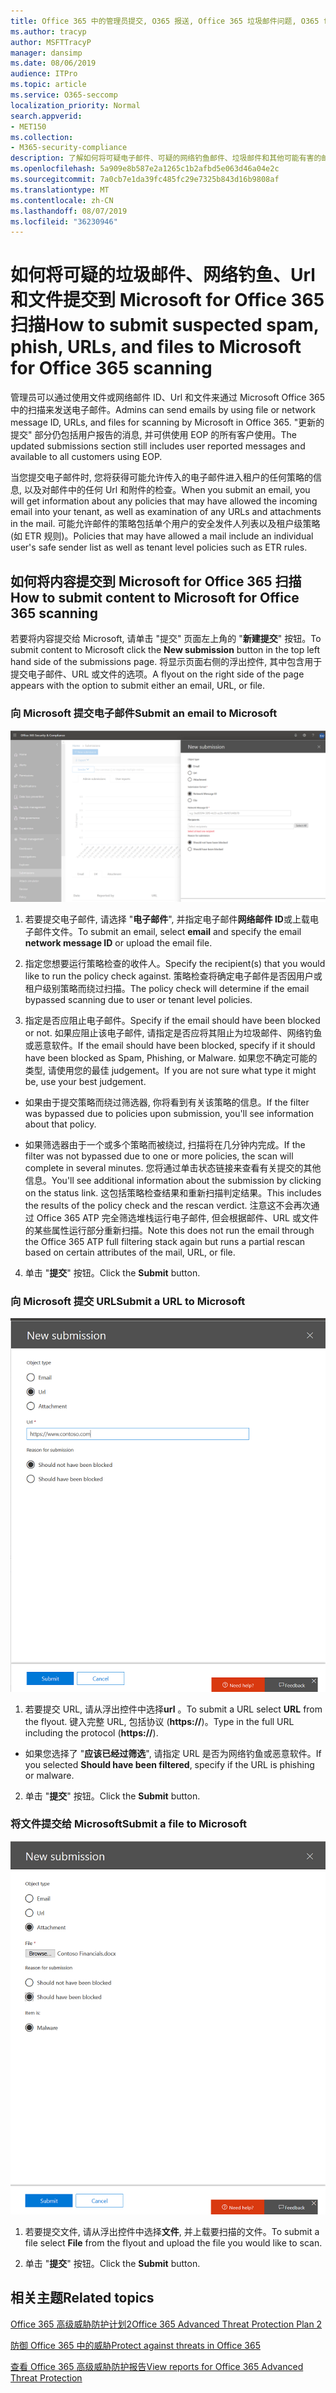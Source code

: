 ```yaml
---
title: Office 365 中的管理员提交, O365 报送, Office 365 垃圾邮件问题, O365 false 负数, 提交在 office 365 中的网络钓鱼, 提交电子邮件以便进行扫描, 在 Office 365 中提交可疑电子邮件, 扫描邮件, 让 Microsoft 扫描网络钓鱼, 使用 microsoft 扫描进行垃圾邮件, 提交电子邮件、提交电子邮件
ms.author: tracyp
author: MSFTTracyP
manager: dansimp
ms.date: 08/06/2019
audience: ITPro
ms.topic: article
ms.service: O365-seccomp
localization_priority: Normal
search.appverid:
- MET150
ms.collection:
- M365-security-compliance
description: 了解如何将可疑电子邮件、可疑的网络钓鱼邮件、垃圾邮件和其他可能有害的邮件、Url 和文件从 Office 365 租户提交到 Microsoft 进行扫描。
ms.openlocfilehash: 5a909e8b587e2a1265c1b2afbd5e063d46a04e2c
ms.sourcegitcommit: 7a0cb7e1da39fc485fc29e7325b843d16b9808af
ms.translationtype: MT
ms.contentlocale: zh-CN
ms.lasthandoff: 08/07/2019
ms.locfileid: "36230946"
---
```

# <a name="how-to-submit-suspected-spam-phish-urls-and-files-to-microsoft-for-office-365-scanning"></a><span data-ttu-id="e046e-103">如何将可疑的垃圾邮件、网络钓鱼、Url 和文件提交到 Microsoft for Office 365 扫描</span><span class="sxs-lookup"><span data-stu-id="e046e-103">How to submit suspected spam, phish, URLs, and files to Microsoft for Office 365 scanning</span></span>

<span data-ttu-id="e046e-104">管理员可以通过使用文件或网络邮件 ID、Url 和文件来通过 Microsoft Office 365 中的扫描来发送电子邮件。</span><span class="sxs-lookup"><span data-stu-id="e046e-104">Admins can send emails by using file or network message ID, URLs, and files for scanning by Microsoft in Office 365.</span></span> <span data-ttu-id="e046e-105">"更新的提交" 部分仍包括用户报告的消息, 并可供使用 EOP 的所有客户使用。</span><span class="sxs-lookup"><span data-stu-id="e046e-105">The updated submissions section still includes user reported messages and available to all customers using EOP.</span></span>

<span data-ttu-id="e046e-106">当您提交电子邮件时, 您将获得可能允许传入的电子邮件进入租户的任何策略的信息, 以及对邮件中的任何 Url 和附件的检查。</span><span class="sxs-lookup"><span data-stu-id="e046e-106">When you submit an email, you will get information about any policies that may have allowed the incoming email into your tenant, as well as examination of any URLs and attachments in the mail.</span></span> <span data-ttu-id="e046e-107">可能允许邮件的策略包括单个用户的安全发件人列表以及租户级策略 (如 ETR 规则)。</span><span class="sxs-lookup"><span data-stu-id="e046e-107">Policies that may have allowed a mail include an individual user's safe sender list as well as tenant level policies such as ETR rules.</span></span> 

## <a name="how-to-submit-content-to-microsoft-for-office-365-scanning"></a><span data-ttu-id="e046e-108">如何将内容提交到 Microsoft for Office 365 扫描</span><span class="sxs-lookup"><span data-stu-id="e046e-108">How to submit content to Microsoft for Office 365 scanning</span></span>

<span data-ttu-id="e046e-109">若要将内容提交给 Microsoft, 请单击 "提交" 页面左上角的 "**新建提交**" 按钮。</span><span class="sxs-lookup"><span data-stu-id="e046e-109">To submit content to Microsoft click the **New submission** button in the top left hand side of the submissions page.</span></span> <span data-ttu-id="e046e-110">将显示页面右侧的浮出控件, 其中包含用于提交电子邮件、URL 或文件的选项。</span><span class="sxs-lookup"><span data-stu-id="e046e-110">A flyout on the right side of the page appears with the option to submit either an email, URL, or file.</span></span> 

### <a name="submit-an-email-to-microsoft"></a><span data-ttu-id="e046e-111">向 Microsoft 提交电子邮件</span><span class="sxs-lookup"><span data-stu-id="e046e-111">Submit an email to Microsoft</span></span>
![电子邮件提交示例](media/submission-flyout-email.PNG)
1. <span data-ttu-id="e046e-113">若要提交电子邮件, 请选择 "**电子邮件**", 并指定电子邮件**网络邮件 ID**或上载电子邮件文件。</span><span class="sxs-lookup"><span data-stu-id="e046e-113">To submit an email, select **email** and specify the email **network message ID** or upload the email file.</span></span> 

2. <span data-ttu-id="e046e-114">指定您想要运行策略检查的收件人。</span><span class="sxs-lookup"><span data-stu-id="e046e-114">Specify the recipient(s) that you would like to run the policy check against.</span></span> <span data-ttu-id="e046e-115">策略检查将确定电子邮件是否因用户或租户级别策略而绕过扫描。</span><span class="sxs-lookup"><span data-stu-id="e046e-115">The policy check will determine if the email bypassed scanning due to user or tenant level policies.</span></span> 

3. <span data-ttu-id="e046e-116">指定是否应阻止电子邮件。</span><span class="sxs-lookup"><span data-stu-id="e046e-116">Specify if the email should have been blocked or not.</span></span> <span data-ttu-id="e046e-117">如果应阻止该电子邮件, 请指定是否应将其阻止为垃圾邮件、网络钓鱼或恶意软件。</span><span class="sxs-lookup"><span data-stu-id="e046e-117">If the email should have been blocked, specify if it should have been blocked as Spam, Phishing, or Malware.</span></span> <span data-ttu-id="e046e-118">如果您不确定可能的类型, 请使用您的最佳 judgement。</span><span class="sxs-lookup"><span data-stu-id="e046e-118">If you are not sure what type it might be, use your best judgement.</span></span>  

* <span data-ttu-id="e046e-119">如果由于提交策略而绕过筛选器, 你将看到有关该策略的信息。</span><span class="sxs-lookup"><span data-stu-id="e046e-119">If the filter was bypassed due to policies upon submission, you'll see information about that policy.</span></span>

* <span data-ttu-id="e046e-120">如果筛选器由于一个或多个策略而被绕过, 扫描将在几分钟内完成。</span><span class="sxs-lookup"><span data-stu-id="e046e-120">If the filter was not bypassed due to one or more policies, the scan will complete in several minutes.</span></span> <span data-ttu-id="e046e-121">您将通过单击状态链接来查看有关提交的其他信息。</span><span class="sxs-lookup"><span data-stu-id="e046e-121">You'll see additional information about the submission by clicking on the status link.</span></span> <span data-ttu-id="e046e-122">这包括策略检查结果和重新扫描判定结果。</span><span class="sxs-lookup"><span data-stu-id="e046e-122">This includes the results of the policy check and the rescan verdict.</span></span> <span data-ttu-id="e046e-123">注意这不会再次通过 Office 365 ATP 完全筛选堆栈运行电子邮件, 但会根据邮件、URL 或文件的某些属性运行部分重新扫描。</span><span class="sxs-lookup"><span data-stu-id="e046e-123">Note this does not run the email through the Office 365 ATP full filtering stack again but runs a partial rescan based on certain attributes of the mail, URL, or file.</span></span> 

4. <span data-ttu-id="e046e-124">单击 "**提交**" 按钮。</span><span class="sxs-lookup"><span data-stu-id="e046e-124">Click the **Submit** button.</span></span>

### <a name="submit-a-url-to-microsoft"></a><span data-ttu-id="e046e-125">向 Microsoft 提交 URL</span><span class="sxs-lookup"><span data-stu-id="e046e-125">Submit a URL to Microsoft</span></span>
![电子邮件提交示例](media/submission-url-flyout.png)
1. <span data-ttu-id="e046e-127">若要提交 URL, 请从浮出控件中选择**url** 。</span><span class="sxs-lookup"><span data-stu-id="e046e-127">To submit a URL select **URL** from the flyout.</span></span> <span data-ttu-id="e046e-128">键入完整 URL, 包括协议 (**https://**)。</span><span class="sxs-lookup"><span data-stu-id="e046e-128">Type in the full URL including the protocol (**https://**).</span></span> 

* <span data-ttu-id="e046e-129">如果您选择了 "**应该已经过筛选**", 请指定 URL 是否为网络钓鱼或恶意软件。</span><span class="sxs-lookup"><span data-stu-id="e046e-129">If you selected **Should have been filtered**, specify if the URL is phishing or malware.</span></span>

2. <span data-ttu-id="e046e-130">单击 "**提交**" 按钮。</span><span class="sxs-lookup"><span data-stu-id="e046e-130">Click the **Submit** button.</span></span> 


### <a name="submit-a-file-to-microsoft"></a><span data-ttu-id="e046e-131">将文件提交给 Microsoft</span><span class="sxs-lookup"><span data-stu-id="e046e-131">Submit a file to Microsoft</span></span>
![电子邮件提交示例](media/submission-file-flyout.PNG)
1. <span data-ttu-id="e046e-133">若要提交文件, 请从浮出控件中选择**文件**, 并上载要扫描的文件。</span><span class="sxs-lookup"><span data-stu-id="e046e-133">To submit a file select **File** from the flyout and upload the file you would like to scan.</span></span> 

2. <span data-ttu-id="e046e-134">单击 "**提交**" 按钮。</span><span class="sxs-lookup"><span data-stu-id="e046e-134">Click the **Submit** button.</span></span>


## <a name="related-topics"></a><span data-ttu-id="e046e-135">相关主题</span><span class="sxs-lookup"><span data-stu-id="e046e-135">Related topics</span></span>

[<span data-ttu-id="e046e-136">Office 365 高级威胁防护计划2</span><span class="sxs-lookup"><span data-stu-id="e046e-136">Office 365 Advanced Threat Protection Plan 2</span></span>](office-365-ti.md)
  
[<span data-ttu-id="e046e-137">防御 Office 365 中的威胁</span><span class="sxs-lookup"><span data-stu-id="e046e-137">Protect against threats in Office 365</span></span>](protect-against-threats.md)
  
[<span data-ttu-id="e046e-138">查看 Office 365 高级威胁防护报告</span><span class="sxs-lookup"><span data-stu-id="e046e-138">View reports for Office 365 Advanced Threat Protection</span></span>](view-reports-for-atp.md)
  

